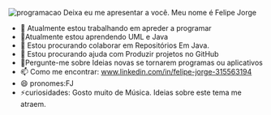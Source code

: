 ![programacao](https://user-images.githubusercontent.com/90123100/132129346-95b51197-e897-48ea-9c67-bdab57c96295.png)
Deixa eu me apresentar a você.
Meu nome é Felipe Jorge
- 🔭 Atualmente estou trabalhando em apreder a programar
- 🌱Atualmente estou aprendendo UML e Java
- 👯 Estou procurando colaborar em Repositórios Em Java.
- 🤔 Estou procurando ajuda com Produzir projetos no GitHub
- 💬Pergunte-me sobre Ideias novas se tornarem programas ou aplicativos
- 📫 Como me encontrar: www.linkedin.com/in/felipe-jorge-315563194
- 😄 pronomes:FJ
- ⚡curiosidades: Gosto muito de Música. Ideias sobre este tema me atraem.

